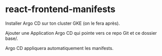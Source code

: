 # react-frontend-manifests

Installer Argo CD sur ton cluster GKE (on le fera après).

Ajouter une Application Argo CD qui pointe vers ce repo Git et ce dossier base/.

Argo CD appliquera automatiquement les manifests.
